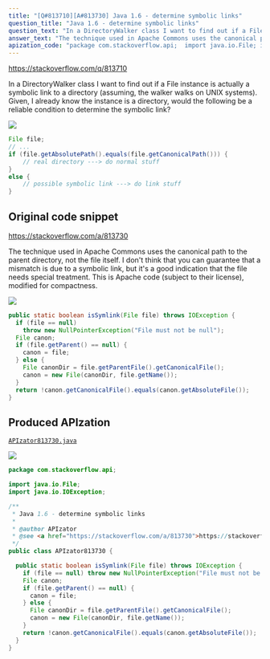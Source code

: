 ```yaml
---
title: "[Q#813710][A#813730] Java 1.6 - determine symbolic links"
question_title: "Java 1.6 - determine symbolic links"
question_text: "In a DirectoryWalker class I want to find out if a File instance is actually a symbolic link to a directory (assuming, the walker walks on UNIX systems). Given, I already know the instance is a directory, would the following be a reliable condition to determine the symbolic link?"
answer_text: "The technique used in Apache Commons uses the canonical path to the parent directory, not the file itself. I don't think that you can guarantee that a mismatch is due to a symbolic link, but it's a good indication that the file needs special treatment. This is Apache code (subject to their license), modified for compactness."
apization_code: "package com.stackoverflow.api;  import java.io.File; import java.io.IOException;  /**  * Java 1.6 - determine symbolic links  *  * @author APIzator  * @see <a href=\"https://stackoverflow.com/a/813730\">https://stackoverflow.com/a/813730</a>  */ public class APIzator813730 {    public static boolean isSymlink(File file) throws IOException {     if (file == null) throw new NullPointerException(\"File must not be null\");     File canon;     if (file.getParent() == null) {       canon = file;     } else {       File canonDir = file.getParentFile().getCanonicalFile();       canon = new File(canonDir, file.getName());     }     return !canon.getCanonicalFile().equals(canon.getAbsoluteFile());   } }"
---
```


https://stackoverflow.com/q/813710

In a DirectoryWalker class I want to find out if a File instance is actually a symbolic link to a directory (assuming, the walker walks on UNIX systems). Given, I already know the instance is a directory, would the following be a reliable condition to determine the symbolic link?


<div class="code-logo"><img src="/stackoverflow.png" /></div>

```java
File file;
// ...      
if (file.getAbsolutePath().equals(file.getCanonicalPath())) {
    // real directory ---> do normal stuff      
}
else {
    // possible symbolic link ---> do link stuff
}
```


## Original code snippet

https://stackoverflow.com/a/813730

The technique used in Apache Commons uses the canonical path to the parent directory, not the file itself. I don&#x27;t think that you can guarantee that a mismatch is due to a symbolic link, but it&#x27;s a good indication that the file needs special treatment.
This is Apache code (subject to their license), modified for compactness.

<div class="code-logo"><img src="/stackoverflow.png" /></div>

```java
public static boolean isSymlink(File file) throws IOException {
  if (file == null)
    throw new NullPointerException("File must not be null");
  File canon;
  if (file.getParent() == null) {
    canon = file;
  } else {
    File canonDir = file.getParentFile().getCanonicalFile();
    canon = new File(canonDir, file.getName());
  }
  return !canon.getCanonicalFile().equals(canon.getAbsoluteFile());
}
```

## Produced APIzation

[`APIzator813730.java`](https://github.com/pasqualesalza/apization/raw/main/data/search/APIzator813730.java)

<div class="code-logo"><img src="/apizator.png" /></div>

```java
package com.stackoverflow.api;

import java.io.File;
import java.io.IOException;

/**
 * Java 1.6 - determine symbolic links
 *
 * @author APIzator
 * @see <a href="https://stackoverflow.com/a/813730">https://stackoverflow.com/a/813730</a>
 */
public class APIzator813730 {

  public static boolean isSymlink(File file) throws IOException {
    if (file == null) throw new NullPointerException("File must not be null");
    File canon;
    if (file.getParent() == null) {
      canon = file;
    } else {
      File canonDir = file.getParentFile().getCanonicalFile();
      canon = new File(canonDir, file.getName());
    }
    return !canon.getCanonicalFile().equals(canon.getAbsoluteFile());
  }
}

```